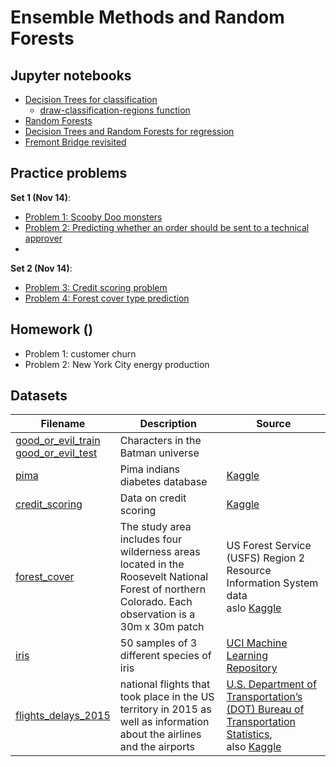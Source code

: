 # Ensemble Methods and Random Forests

## Jupyter notebooks

- [Decision Trees for classification](https://nbviewer.org/github/um-perez-alvaro/Data-Science-Practice/blob/master/Jupyter%20Notebooks/Random%20Forests/notebooks/Classification%20trees.ipynb)
  * [draw-classification-regions function](https://github.com/um-perez-alvaro/Data-Science-Practice/blob/master/Jupyter%20Notebooks/Classification/notebooks/functions.py)
- [Random Forests](https://nbviewer.org/github/um-perez-alvaro/Data-Science-Practice/blob/master/Jupyter%20Notebooks/Random%20Forests/notebooks/Random%20Forests.ipynb)
- [Decision Trees and Random Forests for regression](https://nbviewer.org/github/um-perez-alvaro/Data-Science-Practice/blob/master/Jupyter%20Notebooks/Random%20Forests/notebooks/Trees%20and%20Random%20Forests%20for%20regression.ipynb)
- [Fremont Bridge revisited](https://nbviewer.org/github/um-perez-alvaro/Data-Science-Practice/blob/master/Jupyter%20Notebooks/Random%20Forests/notebooks/Fremont%20Bridge%20revisited.ipynb)


## Practice problems

**Set 1 (Nov 14)**:
- [Problem 1: Scooby Doo monsters](https://nbviewer.org/github/um-perez-alvaro/Data-Science-Practice/blob/master/Jupyter%20Notebooks/Random%20Forests/practice%20problems/Problem%201.ipynb)
- [Problem 2: Predicting whether an order should be sent to a technical approver](https://nbviewer.org/github/um-perez-alvaro/Data-Science-Practice/blob/master/Jupyter%20Notebooks/Random%20Forests/practice%20problems/Problem%202.ipynb)
- 
**Set 2 (Nov 14)**:
- [Problem 3: Credit scoring problem](https://nbviewer.org/github/um-perez-alvaro/Data-Science-Practice/blob/master/Jupyter%20Notebooks/Random%20Forests/practice%20problems/Problem%203.ipynb)
- [Problem 4: Forest cover type prediction](https://nbviewer.org/github/um-perez-alvaro/Data-Science-Practice/blob/master/Jupyter%20Notebooks/Random%20Forests/practice%20problems/Problem%204.ipynb)

## Homework ()
- Problem 1: customer churn
- Problem 2: New York City energy production
## Datasets

Filename | Description |  Source
--- | --- |  --- 
[good_or_evil_train](https://raw.githubusercontent.com/um-perez-alvaro/Data-Science-Practice/master/Data/good_or_evil_train) <br> [good_or_evil_test](https://raw.githubusercontent.com/um-perez-alvaro/Data-Science-Practice/master/Data/good_or_evil_test) | Characters in the Batman universe | 
[pima](https://raw.githubusercontent.com/um-perez-alvaro/Data-Science-Practice/master/Data/pima.csv) | Pima indians diabetes database | [Kaggle](https://www.kaggle.com/uciml/pima-indians-diabetes-database) |
[credit_scoring](https://raw.githubusercontent.com/um-perez-alvaro/Data-Science-Practice/master/Data/credit_scoring.csv) | Data on credit scoring |   [Kaggle](https://www.kaggle.com/kashnitsky/a5-demo-logit-and-rf-for-credit-scoring)
[forest_cover](https://raw.githubusercontent.com/um-perez-alvaro/Data-Science-Practice/master/Data/forest_cover.csv) | The study area includes four wilderness areas located in the Roosevelt National Forest of northern Colorado. Each observation is a 30m x 30m patch | US Forest Service (USFS) Region 2 Resource Information System data <br> aslo [Kaggle](https://www.kaggle.com/c/forest-cover-type-prediction/data) |
[iris](https://raw.githubusercontent.com/um-perez-alvaro/Data-Science-Practice/master/Data/iris.csv) | 50 samples of 3 different species of iris | [UCI Machine Learning Repository](https://archive.ics.uci.edu/ml/datasets/iris) |
[flights_delays_2015]() | national flights that took place in the US territory in 2015 as well as information about the airlines and the airports |  [U.S. Department of Transportation’s (DOT) Bureau of Transportation Statistics](https://www.bts.gov/), <br> also [Kaggle](https://www.kaggle.com/c/flight-delays-spring-2018)

